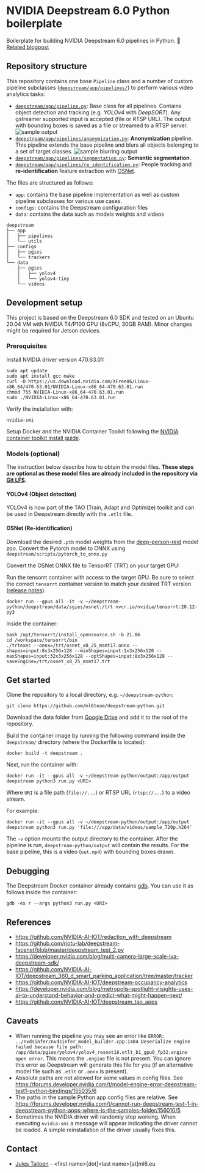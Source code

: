 # NVIDIA Deepstream 6.0 Python boilerplate
Boilerplate for building NVIDIA Deepstream 6.0 pipelines in Python.
📖[Related blogpost](https://blog.ml6.eu/getting-started-with-custom-nvidia-deepstream-6-0-pipelines-in-python-935154dd9237)

## Repository structure
This repository contains one base `Pipeline` class and a number of custom pipeline subclasses ([`deepstream/app/pipelines/`](https://github.com/ml6team/deepstream-python/tree/master/deepstream/app/pipelines)) to perform various video analytics tasks:
- [`deepstream/app/pipeline.py`](https://github.com/ml6team/deepstream-python/blob/master/deepstream/app/pipeline.py): Base class for all pipelines. Contains object detection and tracking (e.g. *YOLOv4* with *DeepSORT*). Any gstreamer supported input is accepted (file or RTSP URL). The output with bounding boxes is saved as a file or streamed to a RTSP server.
 ![sample output](docs/assets/pgie-nvdcf.gif)
- [`deepstream/app/pipelines/anonymization.py`](https://github.com/ml6team/deepstream-python/blob/master/deepstream/app/pipelines/anonymization.py): **Anonymization** pipeline. This pipeline extends the base pipeline and blurs all objects belonging to a set of target classes.
 ![sample blurring output](docs/assets/yolov4-nvdcf-blurring.gif)
- [`deepstream/app/pipelines/segmentation.py`](https://github.com/ml6team/deepstream-python/blob/master/deepstream/app/pipelines/segmentation.py): **Semantic segmentation**.
- [`deepstream/app/pipelines/re_identification.py`](https://github.com/ml6team/deepstream-python/blob/master/deepstream/app/pipelines/re_identification.py): People tracking and **re-identification** feature extraction with [OSNet](https://github.com/KaiyangZhou/deep-person-reid).


The files are structured as follows:
- `app`: contains the base pipeline implementation as well as custom pipeline subclasses for various use cases.
- `configs`: contains the Deepstream configuration files
- `data`: contains the data such as models weights and videos

```
deepstream
├── app
│   ├── pipelines
│   └── utils
├── configs
│   ├── pgies
│   └── trackers
└── data
    ├── pgies
    │   ├── yolov4
    │   └── yolov4-tiny
    └── videos
```

## Development setup

This project is based on the Deepstream 6.0 SDK and tested on an Ubuntu 20.04 VM with NVIDIA T4/P100 GPU (8vCPU, 30GB RAM). Minor changes might be required for Jetson devices.

### Prerequisites
Install NVIDIA driver version 470.63.01:
```shell
sudo apt update
sudo apt install gcc make
curl -O https://us.download.nvidia.com/XFree86/Linux-x86_64/470.63.01/NVIDIA-Linux-x86_64-470.63.01.run
chmod 755 NVIDIA-Linux-x86_64-470.63.01.run
sudo ./NVIDIA-Linux-x86_64-470.63.01.run
```

Verify the installation with:
```shell
nvidia-smi
```

Setup Docker and the NVIDIA Container Toolkit following the [NVIDIA container toolkit install guide](https://docs.nvidia.com/datacenter/cloud-native/container-toolkit/install-guide.html#docker).

### Models (optional)
The instruction below describe how to obtain the model files. **These steps are optional as these model files are already included in the repository via [Git LFS](https://git-lfs.github.com/).**

#### YOLOv4 (Object detection)
YOLOv4 is now part of the TAO (Train, Adapt and Optimize) toolkit and can be used in Deepstream directly with the `.etlt` file.

#### OSNet (Re-identification)
Download the desired `.pth` model weights from the [deep-person-reid](https://github.com/KaiyangZhou/deep-person-reid) model zoo. 
Convert the Pytorch model to ONNX using `deepstream/scripts/pytorch_to_onnx.py`

Convert the OSNet ONNX file to TensorRT (TRT) on your target GPU:

Run the tensorrt container with access to the target GPU. Be sure to select the correct `tensorrt` container version to match your desired TRT version ([release notes](https://docs.nvidia.com/deeplearning/tensorrt/container-release-notes/index.html)).
```shell
docker run --gpus all -it -v ~/deepstream-python/deepstream/data/sgies/osnet:/trt nvcr.io/nvidia/tensorrt:20.12-py3
```

Inside the container:
```shell
bash /opt/tensorrt/install_opensource.sh -b 21.06
cd /workspace/tensorrt/bin
./trtexec --onnx=/trt/osnet_x0_25_msmt17.onnx --shapes=input:8x3x256x128 --minShapes=input:1x3x256x128 --maxShapes=input:32x3x256x128 --optShapes=input:8x3x256x128 --saveEngine=/trt/osnet_x0_25_msmt17.trt
```

## Get started
Clone the repository to a local directory, e.g. `~/deepstream-python`:
```shell
git clone https://github.com/ml6team/deepstream-python.git
```

Download the data folder from [Google Drive](https://drive.google.com/file/d/1xu22FTWw0Cx4bOgrKUVtZU1VMHt3Oml8/view?usp=sharing) and add it to the root of the repository.

Build the container image by running the following command inside the `deepstream/` directory (where the Dockerfile is located):
```shell
docker build -t deepstream .
```

Next, run the container with:
```shell
docker run -it --gpus all -v ~/deepstream-python/output:/app/output deepstream python3 run.py <URI>
```
Where `URI` is a file path (`file://...`) or RTSP URL (`rtsp://...`) to a video stream.

For example:
```shell
docker run -it --gpus all -v ~/deepstream-python/output:/app/output deepstream python3 run.py 'file:///app/data/videos/sample_720p.h264'
```
The `-v` option mounts the output directory to the container. After the pipeline is run, `deepstream-python/output` will contain the results. For the base pipeline, this is a video (`out.mp4`) with bounding boxes drawn.

## Debugging
The Deepstream Docker container already contains [gdb](https://www.gnu.org/software/gdb/). You can use it as follows inside the container:
```shell
gdb -ex r --args python3 run.py <URI>
```

## References
- https://github.com/NVIDIA-AI-IOT/redaction_with_deepstream
- https://github.com/riotu-lab/deepstream-facenet/blob/master/deepstream_test_2.py
- https://developer.nvidia.com/blog/multi-camera-large-scale-iva-deepstream-sdk/
- https://github.com/NVIDIA-AI-IOT/deepstream_360_d_smart_parking_application/tree/master/tracker
- https://github.com/NVIDIA-AI-IOT/deepstream-occupancy-analytics
- https://developer.nvidia.com/blog/metropolis-spotlight-viisights-uses-ai-to-understand-behavior-and-predict-what-might-happen-next/
- https://github.com/NVIDIA-AI-IOT/deepstream_tao_apps

## Caveats
- When running the pipeline you may see an error like `ERROR: ../nvdsinfer/nvdsinfer_model_builder.cpp:1484 Deserialize engine failed because file path: /app/data/pgies/yolov4/yolov4_resnet18.etlt_b1_gpu0_fp32.engine open error`. This means the `.engine` file is not present. You can ignore this error as Deepstream will generate this file for you (if an alternative model file such as `.etlt` or `.onnx` is present).
- Absolute paths are not allowed for some values in config files. See https://forums.developer.nvidia.com/t/model-engine-error-deepstream-test1-python-bindings/155035/6
- The paths in the sample Python app config files are relative. See https://forums.developer.nvidia.com/t/cannot-run-deepstream-test-1-in-deepstream-python-apps-where-is-the-samples-folder/156010/5
- Sometimes the NVIDIA driver will randomly stop working. When executing `nvidia-smi` a message will appear indicating the driver cannot be loaded. A simple reinstallation of the driver usually fixes this.

## Contact
- [Jules Talloen](https://julestalloen.eu/) - \<first name>[dot]\<last name>[at]ml6.eu
